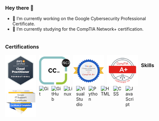 ### Hey there 👋

- 🔭 I’m currently working on the Google Cybersecurity Professional Certificate.
- 🌱 I’m currently studying for the CompTIA Network+ certification.


#
### Certifications
<a href="https://www.credly.com/badges/b6aadd2c-3048-441d-aa6c-99a459aea1e7/" target="_blank"><img align="left" alt="Git" height="100px" style="padding-right:10px;" src="https://github.com/ChristopherJack/certifications/blob/main/aws-certified-cloud-practitioner.png" /></a>
<a href="https://www.credly.com/badges/72f892bc-ef2a-404d-b79c-d7df974c3bc7/" target="_blank"><img align="left" alt="Git" height="100px" style="padding-right:10px;" src="https://github.com/ChristopherJack/certifications/blob/main/certified-in-cybersecurity-cc.png" /></a>
<a href="https://www.credly.com/badges/76c90b18-94b8-4119-956c-a3da451f43d1/" target="_blank"><img align="left" alt="Git" height="100px" style="padding-right:10px;" src="https://github.com/ChristopherJack/certifications/blob/main/google-comptia-dual-credential.png" /></a>
<a href="https://www.credly.com/badges/074f3482-17bd-4e52-9768-af0665c9c21e/" target="_blank"><img align="left" alt="Git" height="100px" style="padding-right:10px;" src="https://github.com/ChristopherJack/certifications/blob/main/comptia-a-ce-certification.png" /></a>
<a href="https://www.credly.com/badges/a9953131-ea36-46a8-893f-5548d69d2000/" target="_blank"><img align="left" alt="Git" height="100px" style="padding-right:10px;" src="https://github.com/ChristopherJack/certifications/blob/main/google-it-support-professional-certificate.1.png" /></a>


#

### Skills
<img align="left" alt="Git" width="30px" style="padding-right:10px;" src="https://cdn.jsdelivr.net/gh/devicons/devicon/icons/git/git-original.svg" />
<img align="left" alt="GitHub" width="30px" style="padding-right:10px;" src="https://cdn.jsdelivr.net/gh/devicons/devicon/icons/github/github-original.svg" />
<img align="left" alt="Linux" width="30px" style="padding-right:10px;" 
src="https://cdn.jsdelivr.net/gh/devicons/devicon/icons/linux/linux-original.svg" />
<img align="left" alt="VisualStudio" width="30px" style="padding-right:10px;"
src="https://cdn.jsdelivr.net/gh/devicons/devicon/icons/visualstudio/visualstudio-plain.svg" />
<img align="left" alt="Python" width="30px" style="padding-right:10px;" src="https://cdn.jsdelivr.net/gh/devicons/devicon/icons/python/python-plain.svg" />
<img align="left" alt="HTML" width="30px" style="padding-right:10px;" src="https://cdn.jsdelivr.net/gh/devicons/devicon/icons/html5/html5-plain.svg" />
<img align="left" alt="CSS" width="30px" style="padding-right:10px;" src="https://cdn.jsdelivr.net/gh/devicons/devicon/icons/css3/css3-plain.svg" />
<img align="left" alt="JavaScript" width="30px" style="padding-right:10px;" src="https://cdn.jsdelivr.net/gh/devicons/devicon/icons/javascript/javascript-plain.svg" />
<!--
<img align="left" alt="React" width="30px" style="padding-right:10px;" src="https://cdn.jsdelivr.net/gh/devicons/devicon/icons/react/react-original.svg" />
<img align="left" alt="NodeJS" width="30px" style="padding-right:10px;" src="https://cdn.jsdelivr.net/gh/devicons/devicon/icons/nodejs/nodejs-original.svg" />
-->

<!--
[![Christopher's GitHub stats-Dark](https://github-readme-stats.vercel.app/api?username=christopherjack&show_icons=true&theme=dark#gh-dark-mode-only)](https://github.com/christopherjack/github-readme-stats#gh-dark-mode-only)
[![Christopher's GitHub stats-Light](https://github-readme-stats.vercel.app/api?username=christopherjack&show_icons=true&theme=default#gh-light-mode-only)](https://github.com/christopherjack/github-readme-stats#gh-light-mode-only)
-->



